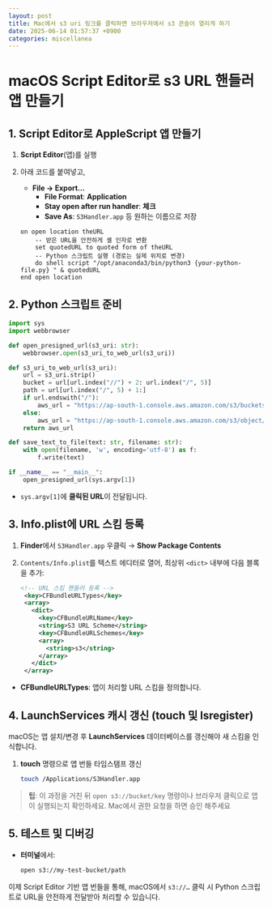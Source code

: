 ```yaml
---
layout: post
title: Mac에서 s3 uri 링크를 클릭하면 브라우저에서 s3 콘솔이 열리게 하기
date: 2025-06-14 01:57:37 +0900
categories: miscellanea
---
```


# macOS Script Editor로 s3 URL 핸들러 앱 만들기

## 1. Script Editor로 AppleScript 앱 만들기

1. **Script Editor**(앱)를 실행
2. 아래 코드를 붙여넣고,
    - **File → Export…**
        - **File Format**: **Application**
        - **Stay open after run handler**: **체크**
        - **Save As**: `S3Handler.app` 등 원하는 이름으로 저장

   ```applescript
   on open location theURL
       -- 받은 URL을 안전하게 셸 인자로 변환
       set quotedURL to quoted form of theURL
       -- Python 스크립트 실행 (경로는 실제 위치로 변경)
       do shell script "/opt/anaconda3/bin/python3 {your-python-file.py} " & quotedURL
   end open location
   ```

## 2. Python 스크립트 준비

```python
import sys
import webbrowser

def open_presigned_url(s3_uri: str):
    webbrowser.open(s3_uri_to_web_url(s3_uri))

def s3_uri_to_web_url(s3_uri):
    url = s3_uri.strip()
    bucket = url[url.index("//") + 2: url.index("/", 5)]
    path = url[url.index("/", 5) + 1:]
    if url.endswith("/"):
        aws_url = "https://ap-south-1.console.aws.amazon.com/s3/buckets/" + bucket + "?region=ap-south-1&bucketType=general&prefix=" + path
    else:
        aws_url = "https://ap-south-1.console.aws.amazon.com/s3/object/" + bucket + "?region=ap-south-1&bucketType=general&prefix=" + path
    return aws_url

def save_text_to_file(text: str, filename: str):
    with open(filename, 'w', encoding='utf-8') as f:
        f.write(text)

if __name__ == "__main__":
    open_presigned_url(sys.argv[1])
```

- `sys.argv[1]`에 **클릭된 URL**이 전달됩니다.

## 3. Info.plist에 URL 스킴 등록

1. **Finder**에서 `S3Handler.app` 우클릭 → **Show Package Contents**
2. `Contents/Info.plist`를 텍스트 에디터로 열어, 최상위 `<dict>` 내부에 다음 블록을 추가:

   ```xml
   <!-- URL 스킴 핸들러 등록 -->
    <key>CFBundleURLTypes</key>
    <array>
      <dict>
        <key>CFBundleURLName</key>
        <string>S3 URL Scheme</string>
        <key>CFBundleURLSchemes</key>
        <array>
          <string>s3</string>
        </array>
      </dict>
    </array>
   ```

- **CFBundleURLTypes**: 앱이 처리할 URL 스킴을 정의합니다.

## 4. LaunchServices 캐시 갱신 (touch 및 lsregister)

macOS는 앱 설치/변경 후 **LaunchServices** 데이터베이스를 갱신해야 새 스킴을 인식합니다.

1. **touch** 명령으로 앱 번들 타임스탬프 갱신
   ```bash
   touch /Applications/S3Handler.app
   ```

> **팁**: 이 과정을 거친 뒤 `open s3://bucket/key` 명령이나 브라우저 클릭으로 앱이 실행되는지 확인하세요.
> Mac에서 권한 요청을 하면 승인 해주세요

## 5. 테스트 및 디버깅

- **터미널**에서:
  ```bash
  open s3://my-test-bucket/path
  ```

이제 Script Editor 기반 앱 번들을 통해, macOS에서 `s3://…` 클릭 시 Python 스크립트로 URL을 안전하게 전달받아 처리할 수 있습니다.
